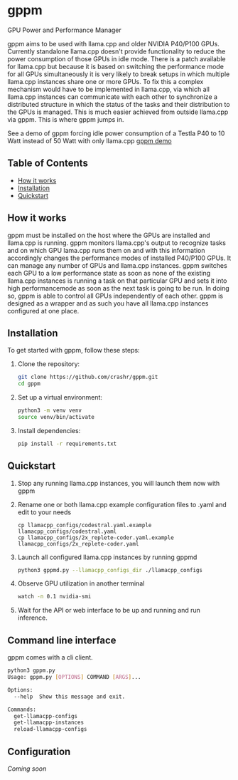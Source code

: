# gppm
GPU Power and Performance Manager

gppm aims to be used with llama.cpp and older NVIDIA P40/P100 GPUs. Currently standalone llama.cpp doesn't provide functionality to reduce the power consumption of those GPUs in idle mode.
There is a patch available for llama.cpp but because it is based on switching the performance mode for all GPUs simultaneously it is very likely to break setups in which multiple llama.cpp instances share one or more GPUs. To fix this a complex mechanism would have to be implemented in llama.cpp, via which all llama.cpp instances can communicate with each other to synchronize a distributed structure in which the status of the tasks and their distribution to the GPUs is managed. This is much easier achieved from outside llama.cpp via gppm. This is where gppm jumps in.

See a demo of gppm forcing idle power consumption of a Testla P40 to 10 Watt instead of 50 Watt with only llama.cpp [gppm demo](screencast01.mkv)
  
## Table of Contents

- [How it works](#how-it-works)
- [Installation](#installation)
- [Quickstart](#quickstart)

## How it works

gppm must be installed on the host where the GPUs are installed and llama.cpp is running. gppm monitors llama.cpp's output to recognize tasks and on which GPU lama.cpp runs them on and with this information accordingly changes the performance modes of installed P40/P100 GPUs. It can manage any number of GPUs and llama.cpp instances. gppm switches each GPU to a low performance state as soon as none of the existing llama.cpp instances is running a task on that particular GPU and sets it into high performancemode as soon as the next task is going to be run. In doing so, gppm is able to control all GPUs independently of each other. gppm is designed as a wrapper and as such you have all llama.cpp instances configured at one place.

## Installation

To get started with gppm, follow these steps:

1. Clone the repository:
    ```sh
    git clone https://github.com/crashr/gppm.git
    cd gppm
    ```

2. Set up a virtual environment:
    ```sh
    python3 -m venv venv
    source venv/bin/activate
    ```

3. Install dependencies:
    ```sh
    pip install -r requirements.txt
    ```
    
## Quickstart

1. Stop any running llama.cpp instances, you will launch them now with gppm

2. Rename one or both llama.cpp example configuration files to .yaml and edit to your needs
    ```
    cp llamacpp_configs/codestral.yaml.example llamacpp_configs/codestral.yaml
    cp llamacpp_configs/2x_replete-coder.yaml.example llamacpp_configs/2x_replete-coder.yaml
    
4. Launch all configured llama.cpp instances by running gppmd
    ```sh
    python3 gppmd.py --llamacpp_configs_dir ./llamacpp_configs
    ```

5. Observe GPU utilization in another terminal
    ```sh
    watch -n 0.1 nvidia-smi
    ```

6. Wait for the API or web interface to be up and running and run inference.


## Command line interface

gppm comes with a cli client.
```bash
python3 gppm.py 
Usage: gppm.py [OPTIONS] COMMAND [ARGS]...

Options:
  --help  Show this message and exit.

Commands:
  get-llamacpp-configs
  get-llamacpp-instances
  reload-llamacpp-configs
```

## Configuration

*Coming soon*
